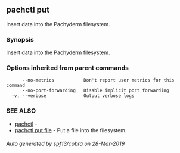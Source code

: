 ## pachctl put

Insert data into the Pachyderm filesystem.

### Synopsis


Insert data into the Pachyderm filesystem.

### Options inherited from parent commands

```
      --no-metrics           Don't report user metrics for this command
      --no-port-forwarding   Disable implicit port forwarding
  -v, --verbose              Output verbose logs
```

### SEE ALSO
* [pachctl](pachctl.md)	 - 
* [pachctl put file](pachctl_put_file.md)	 - Put a file into the filesystem.

###### Auto generated by spf13/cobra on 28-Mar-2019
